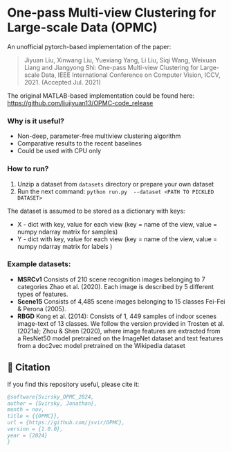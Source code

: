 
# One-pass Multi-view Clustering for Large-scale Data (OPMC)

An unofficial pytorch-based implementation of the paper: 

> Jiyuan Liu, Xinwang Liu, Yuexiang Yang, Li Liu, Siqi Wang, Weixuan Liang and Jiangyong Shi: One-pass Multi-view Clustering for Large-scale Data, IEEE International Conference on Computer Vision, ICCV, 2021. (Accepted Jul. 2021)



The original MATLAB-based implementation could be found here: https://github.com/liujiyuan13/OPMC-code_release


### Why is it useful?
- Non-deep, parameter-free multiview clustering algorithm
- Comparative results to the recent baselines
- Could be used with CPU only

### How to run?
1. Unzip a dataset from `datasets` directory or prepare your own dataset
2. Run the next command:
````python run.py  --dataset <PATH TO PICKLED DATASET>````

The dataset is assumed to be stored as a dictionary with keys:
- X - dict with key, value for each view (key = name of the view, value = numpy ndarray matrix for samples)
- Y - dict with key, value for each view (key = name of the view, value = numpy ndarray matrix for labels )

### Example datasets:
- **MSRCv1** Consists of 210 scene recognition images belonging to 7 categories Zhao et al. (2020). Each image is described by 5 different types of features.
- **Scene15** Consists of 4,485 scene images belonging to 15 classes Fei-Fei & Perona (2005).
- **RBGD** Kong et al. (2014): Consists of 1, 449 samples of indoor scenes image-text of 13 classes. We follow the version provided in Trosten et al. (2021a); Zhou & Shen (2020), where image features are extracted from a ResNet50 model pretrained on the ImageNet dataset and text features from a doc2vec model pretrained on the Wikipedia dataset


## 📖 Citation

If you find this repository useful, please cite it:

```bibtex
@software{Svirsky_OPMC_2024,
author = {Svirsky, Jonathan},
month = nov,
title = {{OPMC}},
url = {https://github.com/jsvir/OPMC},
version = {1.0.0},
year = {2024}
}
